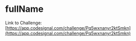 # fullName

Link to Challenge: [https://app.codesignal.com/challenge/Pq5wxnanyr2ktSmkn](https://app.codesignal.com/challenge/Pq5wxnanyr2ktSmkn)